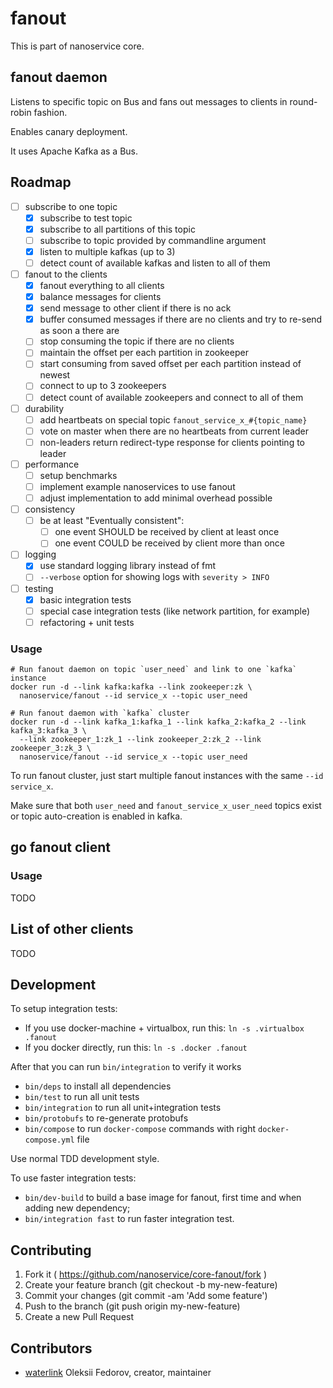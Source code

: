 # fanout

This is part of nanoservice core.

## fanout daemon

Listens to specific topic on Bus and fans out messages to clients in round-robin fashion.

Enables canary deployment.

It uses Apache Kafka as a Bus.

## Roadmap

 * [ ] subscribe to one topic
   * [x] subscribe to test topic
   * [x] subscribe to all partitions of this topic
   * [ ] subscribe to topic provided by commandline argument
   * [x] listen to multiple kafkas (up to 3)
   * [ ] detect count of available kafkas and listen to all of them
 * [ ] fanout to the clients
   * [x] fanout everything to all clients
   * [x] balance messages for clients
   * [x] send message to other client if there is no ack
   * [x] buffer consumed messages if there are no clients and try to re-send as
     soon a there are
   * [ ] stop consuming the topic if there are no clients
   * [ ] maintain the offset per each partition in zookeeper
   * [ ] start consuming from saved offset per each partition instead of newest
   * [ ] connect to up to 3 zookeepers
   * [ ] detect count of available zookeepers and connect to all of them
 * [ ] durability
   * [ ] add heartbeats on special topic `fanout_service_x_#{topic_name}`
   * [ ] vote on master when there are no heartbeats from current leader
   * [ ] non-leaders return redirect-type response for clients pointing to
     leader
 * [ ] performance
   * [ ] setup benchmarks
   * [ ] implement example nanoservices to use fanout
   * [ ] adjust implementation to add minimal overhead possible
 * [ ] consistency
   * [ ] be at least "Eventually consistent":
     * [ ] one event SHOULD be received by client at least once
     * [ ] one event COULD be received by client more than once
 * [ ] logging
   * [x] use standard logging library instead of fmt
   * [ ] `--verbose` option for showing logs with `severity > INFO`
 * [ ] testing
   * [x] basic integration tests
   * [ ] special case integration tests (like network partition, for example)
   * [ ] refactoring + unit tests

### Usage

    # Run fanout daemon on topic `user_need` and link to one `kafka` instance
    docker run -d --link kafka:kafka --link zookeeper:zk \
      nanoservice/fanout --id service_x --topic user_need

    # Run fanout daemon with `kafka` cluster
    docker run -d --link kafka_1:kafka_1 --link kafka_2:kafka_2 --link kafka_3:kafka_3 \
      --link zookeeper_1:zk_1 --link zookeeper_2:zk_2 --link zookeeper_3:zk_3 \
      nanoservice/fanout --id service_x --topic user_need

To run fanout cluster, just start multiple fanout instances with the same `--id service_x`.

Make sure that both `user_need` and `fanout_service_x_user_need` topics exist or topic auto-creation is enabled in kafka.

## go fanout client

### Usage

TODO

## List of other clients

TODO

## Development

To setup integration tests:

* If you use docker-machine + virtualbox, run this: `ln -s .virtualbox .fanout`
* If you docker directly, run this: `ln -s .docker .fanout`

After that you can run `bin/integration` to verify it works

* `bin/deps` to install all dependencies
* `bin/test` to run all unit tests
* `bin/integration` to run all unit+integration tests
* `bin/protobufs` to re-generate protobufs
* `bin/compose` to run `docker-compose` commands with right `docker-compose.yml` file

Use normal TDD development style.

To use faster integration tests:

* `bin/dev-build` to build a base image for fanout, first time and when adding new dependency;
* `bin/integration fast` to run faster integration test.

## Contributing

1. Fork it ( https://github.com/nanoservice/core-fanout/fork )
1. Create your feature branch (git checkout -b my-new-feature)
1. Commit your changes (git commit -am 'Add some feature')
1. Push to the branch (git push origin my-new-feature)
1. Create a new Pull Request

## Contributors

* [waterlink](https://github.com/waterlink) Oleksii Fedorov, creator, maintainer
